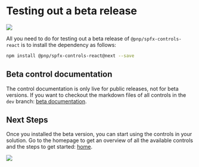 # Testing out a beta release

![](https://img.shields.io/npm/v/@pnp/spfx-controls-react/next.svg)

All you need to do for testing out a beta release of `@pnp/spfx-controls-react` is to install the dependency as follows:

```bash
npm install @pnp/spfx-controls-react@next --save
```

## Beta control documentation

The control documentation is only live for public releases, not for beta versions. If you want to checkout the markdown files of all controls in the `dev` branch: [beta documentation](https://github.com/pnp/sp-dev-fx-controls-react/tree/dev/docs/documentation/docs/controls).

## Next Steps

Once you installed the beta version, you can start using the controls in your solution. Go to the homepage to get an overview of all the available controls and the steps to get started: [home](./).

![](https://telemetry.sharepointpnp.com/sp-dev-fx-controls-react/wiki/beta)
